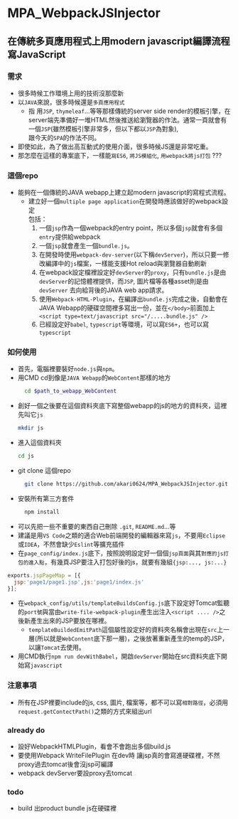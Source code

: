 # MPA_WebpackJSInjector

## 在傳統多頁應用程式上用modern javascript編譯流程寫JavaScript

### 需求
- 很多時候工作環境上用的技術沒那麼新
- 以`JAVA`來說，很多時候還是`多頁應用程式`
  - 指 用`JSP`, `thymeleaf`...等等那樣傳統的server side render的模板引擎，在  
    server端先準備好一堆HTML然後推送給瀏覽器的作法。通常一頁就會有一個`JSP`(雖然模板引擎非常多，但以下都以`JSP`為對象),  
    跟今天的`SPA`的作法不同。
- 即使如此，為了做出高互動式的使用介面，很多時候JS還是非常吃重。    
- 那怎麼在這樣的專案底下，一樣能`寫ES6`, `將JS模組化`, `用webpack將js打包` ???  

### 這個repo
- 能夠在一個傳統的JAVA webapp上建立起modern javascript的寫程式流程。
  - 建立好一個`multiple page application`在開發時應該做好的webpack設定  
  包括：
    1. 一個`jsp`作為一個webpack的entry point，所以多個`jsp`就會有多個`entry`提供給webpack
    2. 一個`jsp`就會產生一個`bundle.js`。
    3. 在開發時使用`webpack-dev-server`(以下稱`devServer`)，所以只要一修改編譯中的`js`檔案，一樣能支援Hot reload與瀏覽器自動刷新
    4. 在webpack設定檔裡設定好`devServer`的`proxy`，只有`bundle.js`是由`devServer`的記憶體裡提供，而`JSP`, 圖片檔等各種asset則是由`devServer` 去向給背後的JAVA web app請求。
    5. 使用`Webpack-HTML-Plugin`，在編譯出`bundle.js`完成之後，自動會在JAVA Webapp的硬碟空間裡多寫出一份，並在`</body>`前面加上`<script type=text/javascript src="/.....bundle.js" />`
    6. 已經設定好`babel`, `typescript`等環境，可以寫`ES6+`，也可以寫`typescript`

### 如何使用
- 首先，電腦裡要裝好`node.js`與`npm`。
- 用CMD cd到像是`JAVA Webapp`的`WebContent`那樣的地方
  ``` sh
    cd $path_to_webapp_WebContent
  ```
- 創好一個之後要在這個資料夾底下寫整個webapp的js的地方的資料夾，這裡先叫它`js`
  ``` sh 
  mkdir js
  ```  
- 進入這個資料夾
  ``` sh
  cd js
  ```  
- git clone 這個repo
  ``` sh
    git clone https://github.com/akari0624/MPA_WebpackJSInjector.git
  ```
- 安裝所有第三方套件
  ``` sh
    npm install
  ```
- 可以先把一些不重要的東西自己刪除 `.git`, `README.md`...等
- 建議是用`VS Code`之類的適合Web前端開發的編輯器來寫`js`，不要用`Eclipse`或`IDEA`，不然會缺少`Eslint`等擴充插件
- 在`page_config/index.js`底下，按照說明設定好一個個`jsp頁面`與其`對應的js打包的進入點`，有幾頁JSP要注入打包好後的js，就要有幾組`{jsp:..., js:...}`
``` javascript
exports.jspPageMap = [{
  jsp:'page1/page1.jsp',js:'page1/index.js'
}];
```
- 在`webpack_config/utils/templateBuildsConfig.js`底下設定好Tomcat監聽的`port號`與當由`write-file-webpack-plugin`產生出注入`<script .... />`之後新產生出來的JSP要放在哪裡。
  - `templateBuildedEmitPath`這個屬性設定好的資料夾名稱會出現在`src`上一層(所以就是`WebContent`底下那一層)，之後放著重新產生的temp的JSP，以讓`Tomcat`去使用。
- 用CMD執行`npm run devWithBabel`，開啟`devServer`開始在src資料夾底下開始寫`javascript`

### 注意事項
- 所有在JSP裡要include的js, css, 圖片, 檔案等，都不可以寫`相對路徑`，必須用`request.getContectPath()`之類的方式來組出url


### already do
-  設好WebpackHTMLPlugin，看會不會跑出多個build.js
- 要使用Webpack  WriteFilePlugin 在dev時 讓jsp真的會寫進硬碟裡，不然proxy過去tomcat後會沒jsp可編譯
- webpack devServer要設proxy去tomcat

###  todo
- build 出product bundle js在硬碟裡